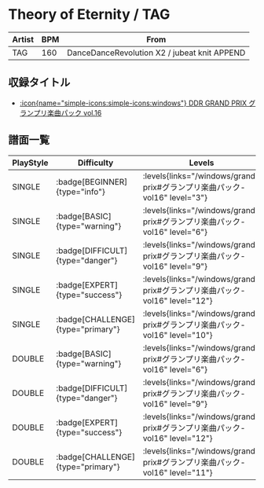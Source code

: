 # Theory of Eternity / TAG

|Artist|BPM|From|
|------|---|----|
|TAG|160|DanceDanceRevolution X2 / jubeat knit APPEND|

## 収録タイトル

- [:icon{name="simple-icons:simple-icons:windows"} DDR GRAND PRIX グランプリ楽曲パック vol.16](/windows/grand-prix#グランプリ楽曲パック-vol16)

## 譜面一覧

|PlayStyle|Difficulty|Levels|Notes|Movie|
|---------|----------|------|-----|-----|
|SINGLE| :badge[BEGINNER]{type="info"}| :levels{links="/windows/grand-prix#グランプリ楽曲パック-vol16" level="3"}|132/0||
|SINGLE| :badge[BASIC]{type="warning"}| :levels{links="/windows/grand-prix#グランプリ楽曲パック-vol16" level="6"}|228/12||
|SINGLE| :badge[DIFFICULT]{type="danger"}| :levels{links="/windows/grand-prix#グランプリ楽曲パック-vol16" level="9"}|317/9||
|SINGLE| :badge[EXPERT]{type="success"}| :levels{links="/windows/grand-prix#グランプリ楽曲パック-vol16" level="12"}|419/6||
|SINGLE| :badge[CHALLENGE]{type="primary"}| :levels{links="/windows/grand-prix#グランプリ楽曲パック-vol16" level="10"}|275/12(46)||
|DOUBLE| :badge[BASIC]{type="warning"}| :levels{links="/windows/grand-prix#グランプリ楽曲パック-vol16" level="6"}|228/8||
|DOUBLE| :badge[DIFFICULT]{type="danger"}| :levels{links="/windows/grand-prix#グランプリ楽曲パック-vol16" level="9"}|316/14||
|DOUBLE| :badge[EXPERT]{type="success"}| :levels{links="/windows/grand-prix#グランプリ楽曲パック-vol16" level="12"}|416/8||
|DOUBLE| :badge[CHALLENGE]{type="primary"}| :levels{links="/windows/grand-prix#グランプリ楽曲パック-vol16" level="11"}|275/14(45)||
